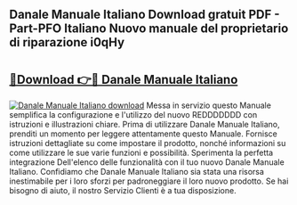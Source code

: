 ## Danale Manuale Italiano Download gratuit PDF - Part-PFO Italiano Nuovo manuale del proprietario di riparazione i0qHy

# <h2><a href="http://dffwli.blite.top/?on=Danale+Manuale+Italiano">🔗Download 👉🔴 Danale Manuale Italiano</a></h2>

[![Danale Manuale Italiano download](https://i.imgur.com/lujVjoI.png)](http://dffwli.blite.top/?on=Danale+Manuale+Italiano)
Messa in servizio questo Manuale semplifica la configurazione e l'utilizzo del nuovo REDDDDDDD con istruzioni e illustrazioni chiare. Prima di utilizzare Danale Manuale Italiano, prenditi un momento per leggere attentamente questo Manuale. Fornisce istruzioni dettagliate su come impostare il prodotto, nonché informazioni su come utilizzare le sue varie funzioni e possibilità. Sperimenta la perfetta integrazione Dell'elenco delle funzionalità con il tuo nuovo Danale Manuale Italiano. Confidiamo che Danale Manuale Italiano sia stata una risorsa inestimabile per i loro sforzi per padroneggiare il loro nuovo prodotto. Se hai bisogno di aiuto, il nostro Servizio Clienti è a tua disposizione.
